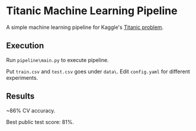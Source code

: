 # Titanic Machine Learning Pipeline
A simple machine learning pipeline for Kaggle's [Titanic problem](https://www.kaggle.com/c/titanic).

## Execution
Run ```pipeline\main.py``` to execute pipeline. 

Put ```train.csv``` and ```test.csv``` goes under ```data\```. Edit ```config.yaml``` for different experiments.

## Results
~86% CV accuracy.

Best public test score: 81%.


